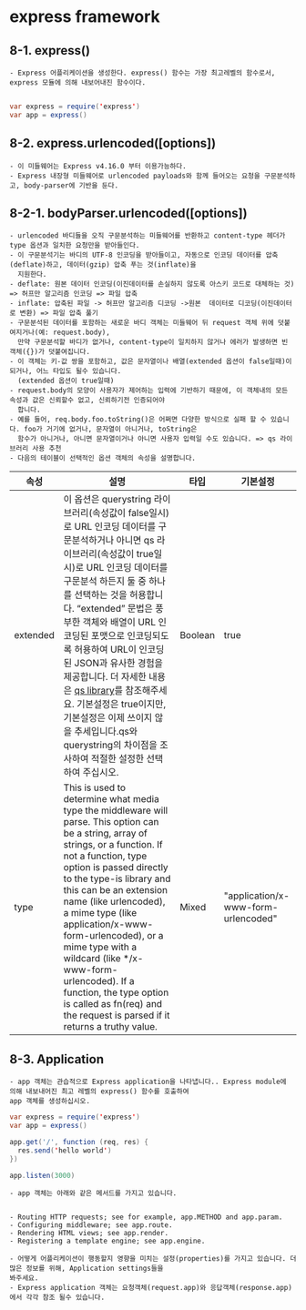 # express framework


## 8-1. express()

    - Express 어플리케이션을 생성한다. express() 함수는 가장 최고레벨의 함수로서, express 모듈에 의해 내보어내진 함수이다.
~~~Java Script

var express = require('express')
var app = express()
~~~

## 8-2. express.urlencoded([options])
    - 이 미들웨어는 Express v4.16.0 부터 이용가능하다.
    - Express 내장형 미들웨어로 urlencoded payloads와 함께 들어오는 요청을 구문분석하고, body-parser에 기반을 둔다.
    
## 8-2-1. bodyParser.urlencoded([options])
    - urlencoded 바디들을 오직 구문분석하는 미들웨어를 반환하고 content-type 헤더가 type 옵션과 일치한 요청만을 받아들인다.
    - 이 구문분석기는 바디의 UTF-8 인코딩을 받아들이고, 자동으로 인코딩 데이터를 압축(deflate)하고, 데이터(gzip) 압축 푸는 것(inflate)을 
      지원한다.
    - deflate: 원본 데이터 인코딩(이진데이터를 손실하지 않도록 아스키 코드로 대체하는 것) => 허프만 알고리즘 인코딩 => 파일 압축
    - inflate: 압축된 파일 -> 허프만 알고리즘 디코딩 ->원본  데이터로 디코딩(이진데이터로 변환) => 파일 압축 풀기
    - 구문분석된 데이터를 포함하는 새로운 바디 객체는 미들웨어 뒤 request 객체 위에 덧붙여지거나(예: request.body),
      만약 구문분석할 바디가 없거나, content-type이 일치하지 않거나 에러가 발생하면 빈 객체({})가 덧붙여집니다.
    - 이 객체는 키-값 쌍을 포함하고, 값은 문자열이나 배열(extended 옵션이 false일때)이 되거나, 어느 타입도 될수 있습니다.
      (extended 옵션이 true일때)
    - request.body의 모양이 사용자가 제어하는 입력에 기반하기 때문에, 이 객체내의 모든 속성과 값은 신뢰할수 없고, 신뢰하기전 인증되어야 
      합니다.
    - 예를 들어, req.body.foo.toString()은 어쩌면 다양한 방식으로 실패 할 수 있습니다. foo가 거기에 없거나, 문자열이 아니거나, toString은
      함수가 아니거나, 아니면 문자열이거나 아니면 사용자 입력일 수도 있습니다. => qs 라이브러리 사용 추천
    - 다음의 테이블이 선택적인 옵션 객체의 속성을 설명합니다.


|속성|설명|타입|	기본설정|
|---|---|---|---|
|extended	|이 옵션은 querystring 라이브러리(속성값이 false일시)로 URL 인코딩 데이터를 구문분석하거나 아니면  qs 라이브러리(속성값이 true일시)로 URL 인코딩 데이터를 구문분석 하든지 둘 중 하나를 선택하는 것을 허용합니다. “extended” 문법은 풍부한 객체와 배열이 URL 인코딩된 포맷으로 인코딩되도록 허용하여 URL이 인코딩된 JSON과 유사한 경험을 제공합니다. 더 자세한 내용은 [qs library](https://www.npmjs.com/package/qs#readme)를 참조해주세요. 기본설정은 true이지만, 기본설정은 이제 쓰이지 않을 추세입니다.qs와 querystring의 차이점을 조사하여 적절한 설정한 선택하여 주십시오.|	Boolean	|true|
type	|This is used to determine what media type the middleware will parse. This option can be a string, array of strings, or a function. If not a function, type option is passed directly to the type-is library and this can be an extension name (like urlencoded), a mime type (like application/x-www-form-urlencoded), or a mime type with a wildcard (like */x-www-form-urlencoded). If a function, the type option is called as fn(req) and the request is parsed if it returns a truthy value.|	Mixed|	"application/x-www-form-urlencoded"|


## 8-3. Application
    - app 객체는 관습적으로 Express application을 나타냅니다.. Express module에 의해 내보내어진 최고 레벨의 express() 함수를 호출하여 
    app 객체를 생성하십시오.
~~~Java script
var express = require('express')
var app = express()

app.get('/', function (req, res) {
  res.send('hello world')
})

app.listen(3000)
~~~
    - app 객체는 아래와 같은 메서드를 가지고 있습니다.


    - Routing HTTP requests; see for example, app.METHOD and app.param. 
    - Configuring middleware; see app.route.
    - Rendering HTML views; see app.render.
    - Registering a template engine; see app.engine.
    
    - 어떻게 어플리케이션이 행동할지 영향을 미치는 설정(properties)를 가지고 있습니다. 더 많은 정보를 위해, Application settings들을 
    봐주세요.
    - Express application 객체는 요청객체(request.app)와 응답객체(response.app)에서 각각 참조 될수 있습니다.


